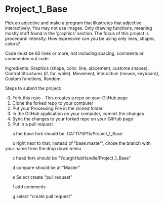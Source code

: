 # Project_1_Base


Pick an adjective and make a program that illustrates that adjective interactively. You may not use images. Only drawing functions, meaning mostly stuff found in the ‘graphics’ section. The focus of this project is procedural intensity. How expressive can you be using only lines, shapes, colors?

Code must be 60 lines or more, not including spacing, comments or commented out code

Ingredients: Graphics (shape, color, line, placement, custome shapes), Control Structures (if, for, while), Movement, Interaction (mouse, keyboard), Custom functions, Random.

Steps to submit the project:

0. Fork this repo - This creates a repo on your GitHub page
1. Clone the forked repo to your computer
2. Put your Processing File in the cloned folder
3. In the GitHub application on your computer, commit the changes
4. Sync the changes to your forked repo on your GitHub page
5. Put in a pull request

&nbsp;&nbsp;&nbsp;&nbsp;&nbsp;&nbsp;a the base fork should be: CAT117SP15/Project_1_Base

&nbsp;&nbsp;&nbsp;&nbsp;&nbsp;&nbsp;b right next to that, instead of "base:master", chose the branch with your name from the drop down menu

&nbsp;&nbsp;&nbsp;&nbsp;&nbsp;&nbsp;c head fork should be "YourgitHubHandle/Project_1_Base"

&nbsp;&nbsp;&nbsp;&nbsp;&nbsp;&nbsp;d compare should be at "Master"

&nbsp;&nbsp;&nbsp;&nbsp;&nbsp;&nbsp;e Select create "pull request"

&nbsp;&nbsp;&nbsp;&nbsp;&nbsp;&nbsp;f add comments

&nbsp;&nbsp;&nbsp;&nbsp;&nbsp;&nbsp;g select "create pull request"
